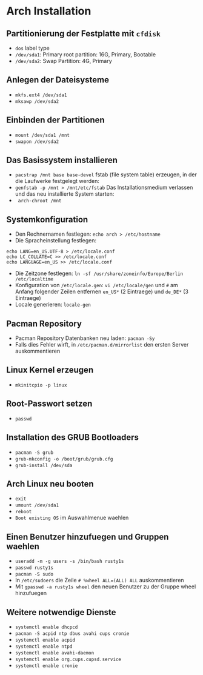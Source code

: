 # Arch Installation

## Partitionierung der Festplatte mit `cfdisk`

* `dos` label type
* `/dev/sda1`: Primary root partition: 16G, Primary, Bootable
* `/dev/sda2`: Swap Partition: 4G, Primary

## Anlegen der Dateisysteme

* `mkfs.ext4 /dev/sda1`
* `mksawp /dev/sda2`

## Einbinden der Partitionen

* `mount /dev/sda1 /mnt`
* `swapon /dev/sda2`

## Das Basissystem installieren

* `pacstrap /mnt base base-devel`
fstab (file system table) erzeugen, in der die Laufwerke festgelegt werden:
* `genfstab -p /mnt > /mnt/etc/fstab`
Das Installationsmedium verlassen und das neu installierte System starten:
* ` arch-chroot /mnt`

## Systemkonfiguration

* Den Rechnernamen festlegen: `echo arch > /etc/hostname`
* Die Spracheinstellung festlegen:
```
echo LANG=en_US.UTF-8 > /etc/locale.conf
echo LC_COLLATE=C >> /etc/locale.conf
echo LANGUAGE=en_US >> /etc/locale.conf
```
* Die Zeitzone festlegen: `ln -sf /usr/share/zoneinfo/Europe/Berlin /etc/localtime`
* Konfiguration von `/etc/locale.gen`: `vi /etc/locale/gen` und `#` am Anfang folgender Zeilen entfernen `en_US*` (2 Eintraege) und `de_DE*` (3 Eintraege)
* Locale generieren: `locale-gen`

## Pacman Repository
* Pacman Repository Datenbanken neu laden: `pacman -Sy`
* Falls dies Fehler wirft, in `/etc/pacman.d/mirrorlist` den ersten Server auskommentieren

## Linux Kernel erzeugen

* `mkinitcpio -p linux`

## Root-Passwort setzen

* `passwd`

## Installation des GRUB Bootloaders

* `pacman -S grub`
* `grub-mkconfig -o /boot/grub/grub.cfg`
* `grub-install /dev/sda`

## Arch Linux neu booten

* `exit`
* `umount /dev/sda1`
* `reboot`
* `Boot existing OS` im Auswahlmenue waehlen

## Einen Benutzer hinzufuegen und Gruppen waehlen

* `useradd -m -g users -s /bin/bash rusty1s`
* `passwd rusty1s`
* `pacman -S sudo`
* In `/etc/sudoers` die Zeile `# %wheel ALL=(ALL) ALL` auskommentieren
* Mit `gpasswd -a rusty1s wheel` den neuen Benutzer zu der Gruppe wheel hinzufuegen

## Weitere notwendige Dienste
* `systemctl enable dhcpcd`
* `pacman -S acpid ntp dbus avahi cups cronie`
* `systemctl enable acpid`
* `systemctl enable ntpd`
* `systemctl enable avahi-daemon`
* `systemctl enable org.cups.cupsd.service`
* `systemctl enable cronie`
